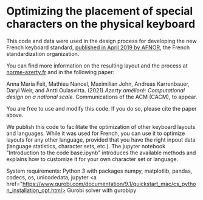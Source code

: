 # Optimizing the placement of special characters on the physical keyboard

This code and data were used in the design process for developing the new French keyboard standard, <a href="https://normalisation.afnor.org/actualites/faq-clavier-francais/"> published in April 2019 by AFNOR</a>, the French standardization organization.

You can find more information on the resulting layout and the process at <a href=http://norme-azerty.fr>norme-azerty.fr</a> and in the following paper:

Anna Maria Feit, Mathieu Nancel, Maximilian John, Andreas Karrenbauer, Daryl Weir, and Antti Oulasvirta. (2021) <i>Azerty amélioré: Computational design on a national scale.</i> Communications of the ACM (CACM), to appear.

You are free to use and modify this code. If you do so, please cite the paper above.

We publish this code to facilitate the optimization of other keyboard layouts and languages. While it was used for French, you can use it to optimize layouts for any other language, provided that you have the right inpout data (language statistics, character sets, etc.). 
The jupyter notebook "Introduction to the code base.ipynb" introduces the available methods and explains how to customize it for your own character set or language. 

System requirements: 
Python 3 with packages numpy, matplotlib, pandas, codecs, os, unicodedata, jupyter
<a href="https://www.gurobi.com/documentation/9.1/quickstart_mac/cs_python_installation_opt.html> Gurobi solver with gurobipy</a>
